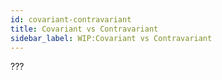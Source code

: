 ```yaml
---
id: covariant-contravariant
title: Covariant vs Contravariant
sidebar_label: WIP:Covariant vs Contravariant
---
```

???